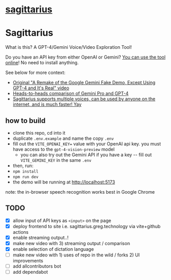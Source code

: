 # [sagittarius](https://github.com/gregsadetsky/sagittarius)

# Sagittarius

What is this? A GPT-4/Gemini Voice/Video Exploration Tool!

Do you have an API key from either OpenAI or Gemini? [You can use the tool online](https://sagittarius.greg.technology/)! No need to install anything.

See below for more context:

- [Original "A Remake of the Google Gemini Fake Demo, Except Using GPT-4 and It's Real" video](https://www.youtube.com/watch?v=__nL7Vc0OCg)
- [Heads-to-heads comparison of Gemini Pro and GPT-4](https://www.youtube.com/watch?v=1RrkRA7wuoE)
- [Sagittarius supports multiple voices, can be used by anyone on the internet, and is much faster! Yay](https://www.youtube.com/watch?v=4i0Kc8Za5WI)

## how to build

- clone this repo, cd into it
- duplicate `.env.example` and name the copy `.env`
- fill out the `VITE_OPENAI_KEY=` value with your OpenAI api key. you must have access to the `gpt-4-vision-preview` model
  - you can also try out the Gemini API if you have a key -- fill out `VITE_GEMINI_KEY` in the same `.env`
- then, run:
- `npm install`
- `npm run dev`
- the demo will be running at [http://localhost:5173](http://localhost:5173)

note: the in-browser speech recognition works best in Google Chrome

## TODO

- [x] allow input of API keys as `<input>` on the page
- [x] deploy frontend to site i.e. sagittarius.greg.technology via vite+github actions
- [x] enable streaming output..!
- [x] make new video with 3) streaming output / comparison
- [x] enable selection of dictation language
- [ ] make new video with 1) uses of repo in the wild / forks 2) UI improvements
- [ ] add allcontributors bot
- [ ] add dependabot
